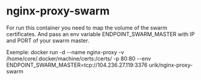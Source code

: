 # nginx-proxy-swarm

For run this container you need to map the volume of the swarm certificates. 
And pass an env variable ENDPOINT_SWARM_MASTER with IP and PORT of your swarm master.

Exemple:
docker run -d --name nginx-proxy -v /home/core/.docker/machine/certs:/certs/ -p 80:80 --env ENDPOINT_SWARM_MASTER=tcp://104.236.27.119:3376 urik/nginx-proxy-swarm
